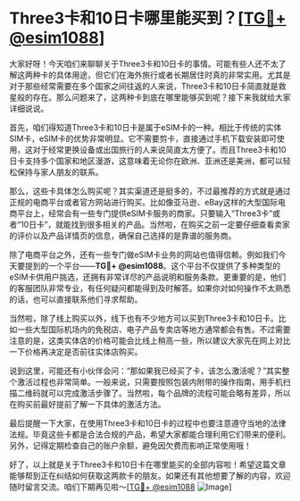 # Three3卡和10日卡哪里能买到？[[TG💪+ @esim1088](https://t.me/s/esim1088)]

大家好呀！今天咱们来聊聊关于Three3卡和10日卡的事情。可能有些人还不太了解这两种卡的具体用途，但它们在海外旅行或者长期居住时真的非常实用。尤其是对于那些经常需要在多个国家之间往返的人来说，Three3卡和10日卡简直就是救星般的存在。那么问题来了，这两种卡到底在哪里能够买到呢？接下来我就给大家详细说说。

首先，咱们得知道Three3卡和10日卡是属于eSIM卡的一种。相比于传统的实体SIM卡，eSIM卡的优势非常明显。它不需要剪卡，直接通过手机下载安装即可使用，这对于经常更换设备或出国旅行的人来说简直太方便了。而且Three3卡和10日卡支持多个国家和地区漫游，这意味着无论你在欧洲、亚洲还是美洲，都可以轻松保持与家人朋友的联系。

那么，这些卡具体怎么购买呢？其实渠道还是挺多的，不过最推荐的方式就是通过正规的电商平台或者官方网站进行购买。比如像亚马逊、eBay这样的大型国际电商平台上，经常会有一些专门提供eSIM卡服务的商家。只要输入“Three3卡”或者“10日卡”，就能找到很多相关的产品。当然啦，在购买之前一定要仔细查看卖家的评价以及产品详情页的信息，确保自己选择的是靠谱的服务商。

除了电商平台之外，还有一些专门做eSIM卡业务的网站也值得信赖。例如我们今天要提到的一个平台——**TG💪+ @esim1088**。这个平台不仅提供了多种类型的eSIM卡供用户挑选，还拥有非常详尽的产品说明和服务条款。更重要的是，他们的客服团队非常专业，有任何疑问都能得到及时解答。如果你对如何操作不太熟悉的话，也可以直接联系他们寻求帮助。

当然啦，除了线上购买以外，线下也有不少地方可以买到Three3卡和10日卡。比如一些大型国际机场内的免税店、电子产品专卖店等地方通常都会有售。不过需要注意的是，这类实体店的价格可能会比线上稍高一些，所以建议大家先在网上对比一下价格再决定是否前往实体店购买。

说到这里，可能还有小伙伴会问：“那如果我已经买了卡，该怎么激活呢？”其实整个激活过程也非常简单。一般来说，只需要按照包装内附带的操作指南，用手机扫描二维码就可以完成激活步骤了。当然啦，每个品牌的流程可能会略有差异，所以在购买前最好提前了解一下具体的激活方法。

最后提醒一下大家，在使用Three3卡和10日卡的过程中也要注意遵守当地的法律法规。毕竟这些卡都是合法合规的产品，希望大家都能合理利用它们带来的便利。另外，记得定期检查自己的账户余额，避免因欠费而影响正常使用哦！

好了，以上就是关于Three3卡和10日卡在哪里能买的全部内容啦！希望这篇文章能够帮到正在纠结如何获取这两款卡的朋友。如果还有其他想要了解的内容，欢迎随时留言交流。咱们下期再见啦～[[TG💪+ @esim1088](https://t.me/s/esim1088) ![Image](https://i.postimg.cc/4NQfJmqS/Snipaste-2025-05-13-00-14-12.png)]